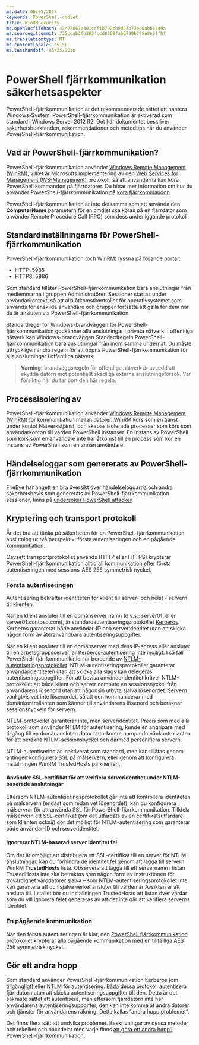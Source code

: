 ```yaml
---
ms.date: 06/05/2017
keywords: PowerShell-cmdlet
title: WinRMSecurity
ms.openlocfilehash: 43e77067e301cdf1b792cb0d24b72ee0abb3349a
ms.sourcegitcommit: 735ccab3fb3834ccd8559fab6700b798e8e5ffbf
ms.translationtype: MT
ms.contentlocale: sv-SE
ms.lasthandoff: 05/25/2018
---
```

# <a name="powershell-remoting-security-considerations"></a>PowerShell fjärrkommunikation säkerhetsaspekter

PowerShell-fjärrkommunikation är det rekommenderade sättet att hantera Windows-System. PowerShell-fjärrkommunikation är aktiverad som standard i Windows Server 2012 R2. Det här dokumentet beskriver säkerhetsbeaktanden, rekommendationer och metodtips när du använder PowerShell-fjärrkommunikation.

## <a name="what-is-powershell-remoting"></a>Vad är PowerShell-fjärrkommunikation?

PowerShell-fjärrkommunikation använder [Windows Remote Management (WinRM)](https://msdn.microsoft.com/library/windows/desktop/aa384426.aspx), vilket är Microsofts implementering av den [Web Services for Management (WS-Management)](http://www.dmtf.org/sites/default/files/standards/documents/DSP0226_1.2.0.pdf) protokoll, så att användarna kan köra PowerShell kommandon på fjärrdatorer. Du hittar mer information om hur du använder PowerShell-fjärrkommunikation på [köra fjärrkommandon](https://technet.microsoft.com/library/dd819505.aspx).

PowerShell-fjärrkommunikation är inte detsamma som att använda den **ComputerName** parametern för en cmdlet ska köras på en fjärrdator som använder Remote Procedure Call (RPC) som dess underliggande protokoll.

## <a name="powershell-remoting-default-settings"></a>Standardinställningarna för PowerShell-fjärrkommunikation

PowerShell-fjärrkommunikation (och WinRM) lyssna på följande portar:

- HTTP: 5985
- HTTPS: 5986

Som standard tillåter PowerShell-fjärrkommunikation bara anslutningar från medlemmarna i gruppen Administratörer. Sessioner startas under användarkontext, så att alla åtkomstkontroller för operativsystemet som används för enskilda användare och grupper fortsätta att gälla för dem när du är ansluten via PowerShell-fjärrkommunikation.

Standardregel för Windows-brandväggen för PowerShell-fjärrkommunikation godkänner alla anslutningar i privata nätverk. I offentliga nätverk kan Windows-brandväggen Standardregeln PowerShell-fjärrkommunikation bara anslutningar från inom samma undernät. Du måste uttryckligen ändra regeln för att öppna PowerShell-fjärrkommunikation för alla anslutningar i offentliga nätverk.

>**Varning:** brandväggsregeln för offentliga nätverk är avsedd att skydda datorn mot potentiellt skadliga externa anslutningsförsök. Var försiktig när du tar bort den här regeln.

## <a name="process-isolation"></a>Processisolering av

PowerShell-fjärrkommunikation använder [Windows Remote Management (WinRM)](https://msdn.microsoft.com/library/windows/desktop/aa384426) för kommunikation mellan datorer.
WinRM körs som en tjänst under kontot Nätverkstjänst, och skapas isolerade processer som körs som användarkonton till värden PowerShell instanser. En instans av PowerShell som körs som en användare inte har åtkomst till en process som kör en instans av PowerShell som en annan användare.

## <a name="event-logs-generated-by-powershell-remoting"></a>Händelseloggar som genererats av PowerShell-fjärrkommunikation

FireEye har angett en bra översikt över händelseloggarna och andra säkerhetsbevis som genererats av PowerShell-fjärrkommunikation sessioner, finns på [undersöker PowerShell attacker](https://www.fireeye.com/content/dam/fireeye-www/global/en/solutions/pdfs/wp-lazanciyan-investigating-powershell-attacks.pdf).

## <a name="encryption-and-transport-protocols"></a>Kryptering och transport protokoll

Är det bra att tänka på säkerheten för en PowerShell-fjärrkommunikation anslutning ur två perspektiv: första autentiseringen och en pågående kommunikation.

Oavsett transportprotokollet används (HTTP eller HTTPS) krypterar PowerShell-fjärrkommunikation alltid all kommunikation efter första autentiseringen med sessions-AES 256 symmetrisk nyckel.

### <a name="initial-authentication"></a>Första autentiseringen

Autentisering bekräftar identiteten för klient till server- och helst - servern till klienten.

När en klient ansluter till en domänserver namn (d.v.s.: server01, eller server01.contoso.com), är standardautentiseringsprotokollet [Kerberos](https://msdn.microsoft.com/library/windows/desktop/aa378747.aspx).
Kerberos garanterar både användar-ID och serveridentitet utan att skicka någon form av återanvändbara autentiseringsuppgifter.

När en klient ansluter till en domänserver med dess IP-adress eller ansluter till en arbetsgruppsserver, är Kerberos-autentisering inte möjligt. I så fall PowerShell-fjärrkommunikation är beroende av [NTLM-autentiseringsprotokollet](https://msdn.microsoft.com/library/windows/desktop/aa378749.aspx). NTLM-autentiseringsprotokollet garanterar användaridentiteten utan att skicka alla slags kan delegeras autentiseringsuppgifter. För att bevisa användaridentitet kräver NTLM-protokollet att både klient och server compute en sessionsnyckel från användarens lösenord utan att någonsin utbyta själva lösenordet. Servern vanligtvis vet inte lösenordet, så att den kommunicerar med domänkontrollanten som känner till användarens lösenord och beräknar sessionsnyckeln för servern.

NTLM-protokollet garanterar inte, men serveridentitet. Precis som med alla protokoll som använder NTLM för autentisering, kunde en angripare med tillgång till en domänansluten dator datorkontot anropa domänkontrollanten för att beräkna NTLM-sessionsnyckel och därmed personifiera servern.

NTLM-autentisering är inaktiverat som standard, men kan tillåtas genom antingen konfigurera SSL på målservern, eller genom att konfigurera inställningen WinRM TrustedHosts på klienten.

#### <a name="using-ssl-certificates-to-validate-server-identity-during-ntlm-based-connections"></a>Använder SSL-certifikat för att verifiera serveridentitet under NTLM-baserade anslutningar

Eftersom NTLM-autentiseringsprotokollet går inte att kontrollera identiteten på målservern (endast som redan vet lösenordet), kan du konfigurera målservrar för att använda SSL för PowerShell-fjärrkommunikation. Tilldela målservern ett SSL-certifikat (om det utfärdats av en certifikatsutfärdare som klienten också) gör det möjligt för NTLM-autentisering som garanterar både användar-ID och serveridentitet.

#### <a name="ignoring-ntlm-based-server-identity-errors"></a>Ignorerar NTLM-baserad server identitet fel

Om det är omöjligt att distribuera ett SSL-certifikat till en server för NTLM-anslutningar, kan du förhindra de identitet fel genom att lägga till servern WinRM **TrustedHosts** lista. Observera att lägga till ett servernamn i listan TrustedHosts inte ska betraktas som någon form av instruktionen för trovärdighet värddatorer själva – som NTLM-autentiseringsprotokollet inte kan garantera att du i själva verket ansluter till värden är Avsikten är att ansluta till.
I stället bör du inställningen TrustedHosts att listan över värdar som du vill ignorera felet genereras av att det inte går att verifiera serverns identitet.


### <a name="ongoing-communication"></a>En pågående kommunikation

När den första autentiseringen är klar, den [PowerShell fjärrkommunikation protokollet](https://msdn.microsoft.com/library/dd357801.aspx) krypterar alla pågående kommunikation med en tillfälliga AES 256 symmetrisk nyckel.


## <a name="making-the-second-hop"></a>Gör ett andra hopp

Som standard använder PowerShell-fjärrkommunikation Kerberos (om tillgängligt) eller NTLM för autentisering. Båda dessa protokoll autentisera fjärrdatorn utan att skicka autentiseringsuppgifter till den.
Detta är det säkraste sättet att autentisera, men eftersom fjärrdatorn inte har användarens autentiseringsuppgifter, den kan inte komma åt andra datorer och tjänster för användarens räkning.
Detta kallas ”andra hopp problemet”.

Det finns flera sätt att undvika problemet. Beskrivningar av dessa metoder och tekniker och nackdelar med varje finns [att göra ett andra hopp i PowerShell-fjärrkommunikation](PS-remoting-second-hop.md).